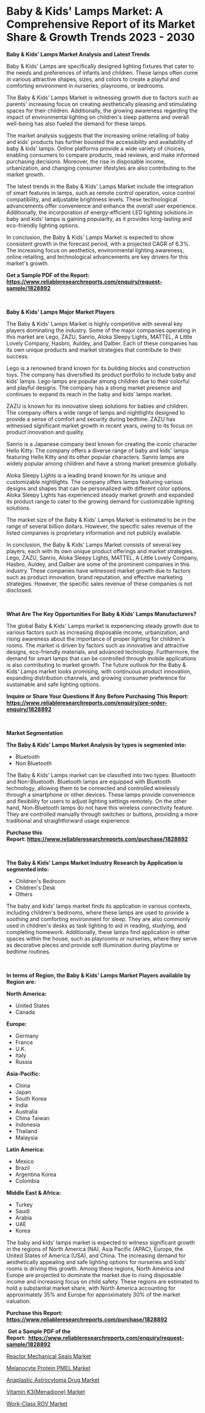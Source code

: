 <p><h1>Baby & Kids' Lamps Market: A Comprehensive Report of its Market Share & Growth Trends 2023 - 2030</h1></p><p><strong>Baby & Kids' Lamps Market Analysis and Latest Trends</strong></p>
<p><p>Baby & Kids' Lamps are specifically designed lighting fixtures that cater to the needs and preferences of infants and children. These lamps often come in various attractive shapes, sizes, and colors to create a playful and comforting environment in nurseries, playrooms, or bedrooms.</p><p>The Baby & Kids' Lamps Market is witnessing growth due to factors such as parents' increasing focus on creating aesthetically pleasing and stimulating spaces for their children. Additionally, the growing awareness regarding the impact of environmental lighting on children's sleep patterns and overall well-being has also fueled the demand for these lamps.</p><p>The market analysis suggests that the increasing online retailing of baby and kids' products has further boosted the accessibility and availability of baby & kids' lamps. Online platforms provide a wide variety of choices, enabling consumers to compare products, read reviews, and make informed purchasing decisions. Moreover, the rise in disposable income, urbanization, and changing consumer lifestyles are also contributing to the market growth.</p><p>The latest trends in the Baby & Kids' Lamps Market include the integration of smart features in lamps, such as remote control operation, voice control compatibility, and adjustable brightness levels. These technological advancements offer convenience and enhance the overall user experience. Additionally, the incorporation of energy-efficient LED lighting solutions in baby and kids' lamps is gaining popularity, as it provides long-lasting and eco-friendly lighting options.</p><p>In conclusion, the Baby & Kids' Lamps Market is expected to show consistent growth in the forecast period, with a projected CAGR of 6.3%. The increasing focus on aesthetics, environmental lighting awareness, online retailing, and technological advancements are key drivers for this market's growth.</p></p>
<p><strong>Get a Sample PDF of the Report:&nbsp; <a href="https://www.reliableresearchreports.com/enquiry/request-sample/1828892">https://www.reliableresearchreports.com/enquiry/request-sample/1828892</a></strong></p>
<p>&nbsp;</p>
<p><strong>Baby & Kids' Lamps Major Market Players</strong></p>
<p><p>The Baby & Kids' Lamps Market is highly competitive with several key players dominating the industry. Some of the major companies operating in this market are Lego, ZAZU, Sanrio, Aloka Sleepy Lights, MATTEL, A Little Lovely Company, Hasbro, Auldey, and Dalber. Each of these companies has its own unique products and market strategies that contribute to their success.</p><p>Lego is a renowned brand known for its building blocks and construction toys. The company has diversified its product portfolio to include baby and kids' lamps. Lego lamps are popular among children due to their colorful and playful designs. The company has a strong market presence and continues to expand its reach in the baby and kids' lamps market.</p><p>ZAZU is known for its innovative sleep solutions for babies and children. The company offers a wide range of lamps and nightlights designed to provide a sense of comfort and security during bedtime. ZAZU has witnessed significant market growth in recent years, owing to its focus on product innovation and quality.</p><p>Sanrio is a Japanese company best known for creating the iconic character Hello Kitty. The company offers a diverse range of baby and kids' lamps featuring Hello Kitty and its other popular characters. Sanrio lamps are widely popular among children and have a strong market presence globally.</p><p>Aloka Sleepy Lights is a leading brand known for its unique and customizable nightlights. The company offers lamps featuring various designs and shapes that can be personalized with different color options. Aloka Sleepy Lights has experienced steady market growth and expanded its product range to cater to the growing demand for customizable lighting solutions.</p><p>The market size of the Baby & Kids' Lamps Market is estimated to be in the range of several billion dollars. However, the specific sales revenue of the listed companies is proprietary information and not publicly available.</p><p>In conclusion, the Baby & Kids' Lamps Market consists of several key players, each with its own unique product offerings and market strategies. Lego, ZAZU, Sanrio, Aloka Sleepy Lights, MATTEL, A Little Lovely Company, Hasbro, Auldey, and Dalber are some of the prominent companies in this industry. These companies have witnessed market growth due to factors such as product innovation, brand reputation, and effective marketing strategies. However, the specific sales revenue of these companies is not disclosed.</p></p>
<p>&nbsp;</p>
<p><strong>What Are The Key Opportunities For Baby & Kids' Lamps Manufacturers?</strong></p>
<p><p>The global Baby & Kids' Lamps market is experiencing steady growth due to various factors such as increasing disposable income, urbanization, and rising awareness about the importance of proper lighting for children's rooms. The market is driven by factors such as innovative and attractive designs, eco-friendly materials, and advanced technology. Furthermore, the demand for smart lamps that can be controlled through mobile applications is also contributing to market growth. The future outlook for the Baby & Kids' Lamps market looks promising, with continuous product innovation, expanding distribution channels, and growing consumer preference for sustainable and safe lighting options.</p></p>
<p><strong>Inquire or Share Your Questions If Any Before Purchasing This Report: <a href="https://www.reliableresearchreports.com/enquiry/pre-order-enquiry/1828892">https://www.reliableresearchreports.com/enquiry/pre-order-enquiry/1828892</a></strong></p>
<p>&nbsp;</p>
<p><strong>Market Segmentation</strong></p>
<p><strong>The Baby & Kids' Lamps Market Analysis by types is segmented into:</strong></p>
<p><ul><li>Bluetooth</li><li>Non Bluetooth</li></ul></p>
<p><p>The Baby & Kids' Lamps market can be classified into two types: Bluetooth and Non-Bluetooth. Bluetooth lamps are equipped with Bluetooth technology, allowing them to be connected and controlled wirelessly through a smartphone or other devices. These lamps provide convenience and flexibility for users to adjust lighting settings remotely. On the other hand, Non-Bluetooth lamps do not have this wireless connectivity feature. They are controlled manually through switches or buttons, providing a more traditional and straightforward usage experience.</p></p>
<p><strong>Purchase this Report:&nbsp;<a href="https://www.reliableresearchreports.com/purchase/1828892">https://www.reliableresearchreports.com/purchase/1828892</a></strong></p>
<p>&nbsp;</p>
<p><strong>The Baby & Kids' Lamps Market Industry Research by Application is segmented into:</strong></p>
<p><ul><li>Children's Bedroom</li><li>Children's Desk</li><li>Others</li></ul></p>
<p><p>The baby and kids' lamps market finds its application in various contexts, including children's bedrooms, where these lamps are used to provide a soothing and comforting environment for sleep. They are also commonly used in children's desks as task lighting to aid in reading, studying, and completing homework. Additionally, these lamps find application in other spaces within the house, such as playrooms or nurseries, where they serve as decorative pieces and provide soft illumination during playtime or bedtime routines.</p></p>
<p>&nbsp;</p>
<p><strong>In terms of Region, the Baby & Kids' Lamps Market Players available by Region are:</strong></p>
<p>
    <p> <strong> North America: </strong>
        <ul>
            <li>United States</li>
            <li>Canada</li>
        </ul>
        </p> 
    <p> <strong> Europe: </strong>
        <ul>
            <li>Germany</li>
            <li>France</li>
            <li>U.K.</li>
            <li>Italy</li>
            <li>Russia</li>
        </ul>
        </p> 
    <p> <strong> Asia-Pacific: </strong>
        <ul>
            <li>China</li>
            <li>Japan</li>
            <li>South Korea</li>
            <li>India</li>
            <li>Australia</li>
            <li>China Taiwan</li>
            <li>Indonesia</li>
            <li>Thailand</li>
            <li>Malaysia</li>
        </ul>
        </p> 
    <p> <strong> Latin America: </strong>
        <ul>
            <li>Mexico</li>
            <li>Brazil</li>
            <li>Argentina Korea</li>
            <li>Colombia</li>
        </ul>
        </p> 
    <p> <strong> Middle East & Africa: </strong>
        <ul>
            <li>Turkey</li>
            <li>Saudi</li>
            <li>Arabia</li>
            <li>UAE</li>
            <li>Korea</li>
        </ul>
    </p>
    </p>
<p><p>The baby and kids' lamps market is expected to witness significant growth in the regions of North America (NA), Asia Pacific (APAC), Europe, the United States of America (USA), and China. The increasing demand for aesthetically appealing and safe lighting options for nurseries and kids' rooms is driving this growth. Among these regions, North America and Europe are projected to dominate the market due to rising disposable income and increasing focus on child safety. These regions are estimated to hold a substantial market share, with North America accounting for approximately 35% and Europe for approximately 30% of the market valuation.</p></p>
<p><strong>Purchase this Report: <a href="https://www.reliableresearchreports.com/purchase/1828892">https://www.reliableresearchreports.com/purchase/1828892</a></strong></p>
<p>&nbsp;<strong>Get a Sample PDF of the Report:&nbsp;&nbsp;<a href="https://www.reliableresearchreports.com/enquiry/request-sample/1828892">https://www.reliableresearchreports.com/enquiry/request-sample/1828892</a></strong></p>
<p><strong></strong></p>
<p><p><a href="https://www.linkedin.com/pulse/reactor-mechanical-seals-market-challenges-opportunities/">Reactor Mechanical Seals Market</a></p><p><a href="https://medium.com/@yashreports27/melanocyte-protein-pmel-market-the-key-to-successful-business-strategy-forecast-till-2030-b164fd370c12">Melanocyte Protein PMEL Market</a></p><p><a href="https://medium.com/@shiv151299/anaplastic-astrocytoma-drug-market-focuses-on-market-share-size-and-projected-forecast-till-2030-03462637a093">Anaplastic Astrocytoma Drug Market</a></p><p><a href="https://github.com/sofyaavrova/Market-Research-Report-List-1/blob/main/vitamin-k3menadione-market.md">Vitamin K3(Menadione) Market</a></p><p><a href="https://www.linkedin.com/pulse/work-class-rov-market-size-2023-2030-global-industrial/">Work-Class ROV Market</a></p></p>